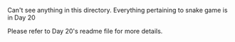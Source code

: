 Can't see anything in this directory. Everything pertaining to snake game is in Day 20

Please refer to Day 20's readme file for more details.